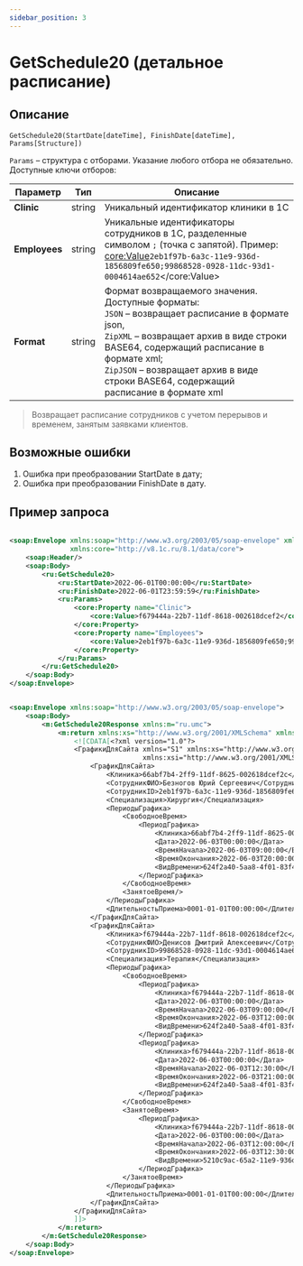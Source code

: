 ```yaml
---
sidebar_position: 3
---
```


# GetSchedule20 (детальное расписание)

## Описание

```text
GetSchedule20(StartDate[dateTime], FinishDate[dateTime], Params[Structure])
```

`Params` – структура с отборами. Указание любого отбора не обязательно. Доступные ключи отборов:

| **Параметр**  | **Тип** | **Описание**                                                                                                                                                                                                                                                                                       |
|---------------|---------|----------------------------------------------------------------------------------------------------------------------------------------------------------------------------------------------------------------------------------------------------------------------------------------------------|
| **Clinic**    | string  | Уникальный идентификатор клиники в 1С                                                                                                                                                                                                                                                              |
| **Employees** | string  | Уникальные идентификаторы сотрудников в 1С, разделенные символом `;` (точка с запятой). Пример: <core:Value>`2eb1f97b-6a3c-11e9-936d-1856809fe650;99868528-0928-11dc-93d1-0004614ae652`</core:Value>                                                                                               |
| **Format**    | string  | Формат возвращаемого значения. <br/>Доступные форматы: <br/>`JSON` – возвращает расписание в формате json, <br/>`ZipXML` – возвращает архив в виде строки BASE64, содержащий расписание в формате xml; <br/>`ZipJSON` – возвращает архив в виде строки BASE64, содержащий расписание в формате xml |

> Возвращает расписание сотрудников с учетом перерывов и временем, занятым заявками клиентов.

## Возможные ошибки

1. Ошибка при преобразовании StartDate в дату;
2. Ошибка при преобразовании FinishDate в дату.

## Пример запроса

```xml title="Тело запроса"

<soap:Envelope xmlns:soap="http://www.w3.org/2003/05/soap-envelope" xmlns:ru="ru.umc"
               xmlns:core="http://v8.1c.ru/8.1/data/core">
    <soap:Header/>
    <soap:Body>
        <ru:GetSchedule20>
            <ru:StartDate>2022-06-01T00:00:00</ru:StartDate>
            <ru:FinishDate>2022-06-01T23:59:59</ru:FinishDate>
            <ru:Params>
                <core:Property name="Clinic">
                    <core:Value>f679444a-22b7-11df-8618-002618dcef2</core:Value>
                </core:Property>
                <core:Property name="Employees">
                    <core:Value>2eb1f97b-6a3c-11e9-936d-1856809fe650;99868528-0928-11dc-93d1-0004614ae652</core:Value>
                </core:Property>
            </ru:Params>
        </ru:GetSchedule20>
    </soap:Body>
</soap:Envelope>
```

```xml title="Тело ответа"

<soap:Envelope xmlns:soap="http://www.w3.org/2003/05/soap-envelope">
    <soap:Body>
        <m:GetSchedule20Response xmlns:m="ru.umc">
            <m:return xmlns:xs="http://www.w3.org/2001/XMLSchema" xmlns:xsi="http://www.w3.org/2001/XMLSchema-instance">
                <![CDATA[<?xml version="1.0"?>
                <ГрафикиДляСайта xmlns="S1" xmlns:xs="http://www.w3.org/2001/XMLSchema"
                                 xmlns:xsi="http://www.w3.org/2001/XMLSchema-instance">
                    <ГрафикДляСайта>
                        <Клиника>66abf7b4-2ff9-11df-8625-002618dcef2c</Клиника>
                        <СотрудникФИО>Безногов Юрий Сергеевич</СотрудникФИО>
                        <СотрудникID>2eb1f97b-6a3c-11e9-936d-1856809fe650</СотрудникID>
                        <Специализация>Хирургия</Специализация>
                        <ПериодыГрафика>
                            <СвободноеВремя>
                                <ПериодГрафика>
                                    <Клиника>66abf7b4-2ff9-11df-8625-002618dcef2c</Клиника>
                                    <Дата>2022-06-03T00:00:00</Дата>
                                    <ВремяНачала>2022-06-03T09:00:00</ВремяНачала>
                                    <ВремяОкончания>2022-06-03T20:00:00</ВремяОкончания>
                                    <ВидВремени>624f2a40-5aa8-4f01-83f4-0f38535364bb</ВидВремени>
                                </ПериодГрафика>
                            </СвободноеВремя>
                            <ЗанятоеВремя/>
                        </ПериодыГрафика>
                        <ДлительностьПриема>0001-01-01T00:00:00</ДлительностьПриема>
                    </ГрафикДляСайта>
                    <ГрафикДляСайта>
                        <Клиника>f679444a-22b7-11df-8618-002618dcef2c</Клиника>
                        <СотрудникФИО>Денисов Дмитрий Алексеевич</СотрудникФИО>
                        <СотрудникID>99868528-0928-11dc-93d1-0004614ae652</СотрудникID>
                        <Специализация>Терапия</Специализация>
                        <ПериодыГрафика>
                            <СвободноеВремя>
                                <ПериодГрафика>
                                    <Клиника>f679444a-22b7-11df-8618-002618dcef2c</Клиника>
                                    <Дата>2022-06-03T00:00:00</Дата>
                                    <ВремяНачала>2022-06-03T09:00:00</ВремяНачала>
                                    <ВремяОкончания>2022-06-03T12:00:00</ВремяОкончания>
                                    <ВидВремени>624f2a40-5aa8-4f01-83f4-0f38535364bb</ВидВремени>
                                </ПериодГрафика>
                                <ПериодГрафика>
                                    <Клиника>f679444a-22b7-11df-8618-002618dcef2c</Клиника>
                                    <Дата>2022-06-03T00:00:00</Дата>
                                    <ВремяНачала>2022-06-03T12:30:00</ВремяНачала>
                                    <ВремяОкончания>2022-06-03T21:00:00</ВремяОкончания>
                                    <ВидВремени>624f2a40-5aa8-4f01-83f4-0f38535364bb</ВидВремени>
                                </ПериодГрафика>
                            </СвободноеВремя>
                            <ЗанятоеВремя>
                                <ПериодГрафика>
                                    <Клиника>f679444a-22b7-11df-8618-002618dcef2c</Клиника>
                                    <Дата>2022-06-03T00:00:00</Дата>
                                    <ВремяНачала>2022-06-03T12:00:00</ВремяНачала>
                                    <ВремяОкончания>2022-06-03T12:30:00</ВремяОкончания>
                                    <ВидВремени>5210c9ac-65a2-11e9-936d-1856809fe650</ВидВремени>
                                </ПериодГрафика>
                            </ЗанятоеВремя>
                        </ПериодыГрафика>
                        <ДлительностьПриема>0001-01-01T00:00:00</ДлительностьПриема>
                    </ГрафикДляСайта>
                </ГрафикиДляСайта>
                ]]>
            </m:return>
        </m:GetSchedule20Response>
    </soap:Body>
</soap:Envelope>
```